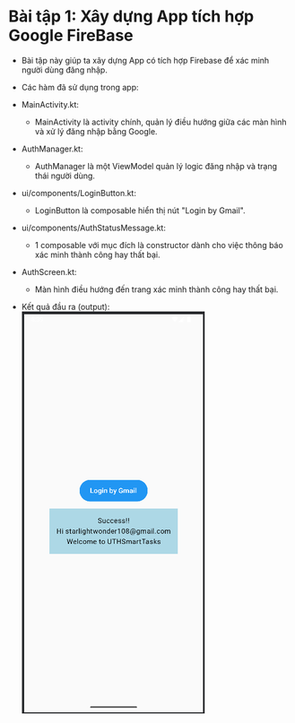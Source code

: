 # Bài tập 1: Xây dựng App tích hợp Google FireBase
- Bài tập này giúp ta xây dựng App có tích hợp Firebase để xác minh người dùng đăng nhập.

- Các hàm đã sử dụng trong app:
 + MainActivity.kt: 
   + MainActivity là activity chính, quản lý điều hướng giữa các màn hình và xử lý đăng nhập bằng Google.

 + AuthManager.kt:
   + AuthManager là một ViewModel quản lý logic đăng nhập và trạng thái người dùng.

 + ui/components/LoginButton.kt:
   + LoginButton là composable hiển thị nút "Login by Gmail".

 + ui/components/AuthStatusMessage.kt:
   + 1 composable với mục đích là constructor dành cho việc thông báo xác minh thành công hay thất bại.

 + AuthScreen.kt:
   + Màn hình điều hướng đến trang xác minh thành công hay thất bại.

- Kết quả đầu ra (output):
![Màn hình hiển thị xác minh và đăng nhập thành công](image.png)
